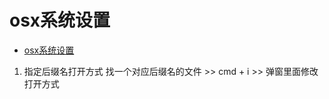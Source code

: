 # osx系统设置
<!--ts-->
* [osx系统设置](#osx系统设置)

<!-- Created by https://github.com/ekalinin/github-markdown-toc -->
<!-- Added by: kuanhsiaokuo, at: Sat Jun 18 14:09:09 CST 2022 -->

<!--te-->
1. 指定后缀名打开方式
找一个对应后缀名的文件 >> cmd + i >> 弹窗里面修改打开方式